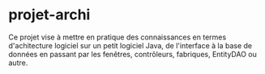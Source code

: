 # projet-archi

Ce projet vise à mettre en pratique des connaissances en termes d'achitecture logiciel sur un petit logiciel Java, de l'interface à la base de données en passant par les fenêtres, contrôleurs, fabriques, EntityDAO ou autre. 
